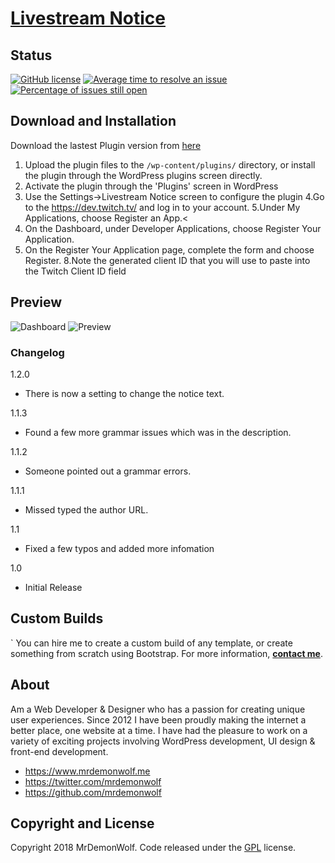 # [Livestream Notice](https://github.com/MrDemonWolf/livestream-notice)
## Status

[![GitHub license](https://img.shields.io/badge/license-GPL-blue.svg)](https://raw.githubusercontent.com/MrDemonWolf/livestream-noticer/master/LICENSE)
[![Average time to resolve an issue](http://isitmaintained.com/badge/resolution/mrdemonwolf/livestream-notice.svg)](http://isitmaintained.com/project/mrdemonwolf/livestream-notice "Average time to resolve an issue")
[![Percentage of issues still open](http://isitmaintained.com/badge/open/mrdemonwolf/livestream-notice.svg)](http://isitmaintained.com/project/mrdemonwolf/livestream-notice "Percentage of issues still open")

## Download and Installation
Download the lastest Plugin version from [here]()
1. Upload the plugin files to the `/wp-content/plugins/` directory, or install the plugin through the WordPress plugins screen directly.
2. Activate the plugin through the 'Plugins' screen in WordPress
3. Use the Settings->Livestream Notice screen to configure the plugin
4.Go to the https://dev.twitch.tv/ and log in to your account.
5.Under My Applications, choose Register an App.<
6. On the Dashboard, under Developer Applications, choose Register Your Application.
7. On the Register Your Application page, complete the form and choose Register.
8.Note the generated client ID that you will use to paste into the Twitch Client ID field

## Preview

![Dashboard](https://ps.w.org/livestream-notice/assets/screenshot-1.jpg?rev=1945066 "Dashboard")
![Preview](https://ps.w.org/livestream-notice/assets/screenshot-2.jpg?rev=1945066 "Preview")

### Changelog
1.2.0
* There is now a setting to change the notice text.

1.1.3
* Found a few more grammar issues which was in the description.

1.1.2
* Someone pointed out a grammar errors.

1.1.1
* Missed typed the author URL.

1.1
* Fixed a few typos and added more infomation

1.0
* Initial Release


## Custom Builds
`
You can hire me to create a custom build of any template, or create something from scratch using Bootstrap. For more information,  **[contact me](https://www.mrdemonwolf.me/about)**.

## About

Am a Web Developer & Designer who has a passion for creating unique user experiences. Since 2012 I have been proudly making the internet a better place, one website at a time. I have had the pleasure to work on a variety of exciting projects involving WordPress development, UI design & front-end development.

* https://www.mrdemonwolf.me
* https://twitter.com/mrdemonwolf
* https://github.com/mrdemonwolf

## Copyright and License

Copyright 2018 MrDemonWolf. Code released under the [GPL](https://github.com/MrDemonWolf/livestream-notice/blob/master/LICENSE.md) license.


